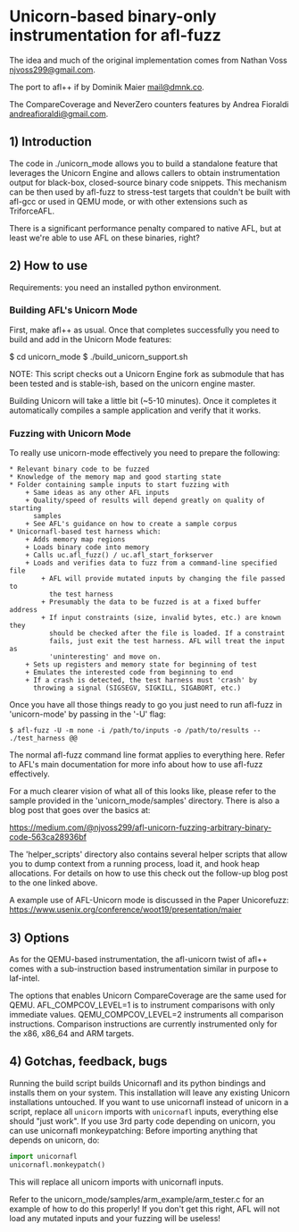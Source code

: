 # Unicorn-based binary-only instrumentation for afl-fuzz

The idea and much of the original implementation comes from Nathan Voss <njvoss299@gmail.com>.

The port to afl++ if by Dominik Maier <mail@dmnk.co>.

The CompareCoverage and NeverZero counters features by Andrea Fioraldi <andreafioraldi@gmail.com>.

## 1) Introduction

The code in ./unicorn_mode allows you to build a standalone feature that
leverages the Unicorn Engine and allows callers to obtain instrumentation 
output for black-box, closed-source binary code snippets. This mechanism 
can be then used by afl-fuzz to stress-test targets that couldn't be built 
with afl-gcc or used in QEMU mode, or with other extensions such as 
TriforceAFL.

There is a significant performance penalty compared to native AFL,
but at least we're able to use AFL on these binaries, right?

## 2) How to use

Requirements: you need an installed python environment.

### Building AFL's Unicorn Mode

First, make afl++ as usual.
Once that completes successfully you need to build and add in the Unicorn Mode 
features:

  $ cd unicorn_mode
  $ ./build_unicorn_support.sh

NOTE: This script checks out a Unicorn Engine fork as submodule that has been tested 
and is stable-ish, based on the unicorn engine master. 

Building Unicorn will take a little bit (~5-10 minutes). Once it completes 
it automatically compiles a sample application and verify that it works.

### Fuzzing with Unicorn Mode

To really use unicorn-mode effectively you need to prepare the following:

	* Relevant binary code to be fuzzed
	* Knowledge of the memory map and good starting state
	* Folder containing sample inputs to start fuzzing with
		+ Same ideas as any other AFL inputs
		+ Quality/speed of results will depend greatly on quality of starting 
		  samples
		+ See AFL's guidance on how to create a sample corpus
	* Unicornafl-based test harness which:
		+ Adds memory map regions
		+ Loads binary code into memory		
		+ Calls uc.afl_fuzz() / uc.afl_start_forkserver
		+ Loads and verifies data to fuzz from a command-line specified file
			+ AFL will provide mutated inputs by changing the file passed to 
			  the test harness
			+ Presumably the data to be fuzzed is at a fixed buffer address
			+ If input constraints (size, invalid bytes, etc.) are known they 
			  should be checked after the file is loaded. If a constraint 
			  fails, just exit the test harness. AFL will treat the input as 
			  'uninteresting' and move on.
		+ Sets up registers and memory state for beginning of test
		+ Emulates the interested code from beginning to end
		+ If a crash is detected, the test harness must 'crash' by 
		  throwing a signal (SIGSEGV, SIGKILL, SIGABORT, etc.)

Once you have all those things ready to go you just need to run afl-fuzz in
'unicorn-mode' by passing in the '-U' flag:

	$ afl-fuzz -U -m none -i /path/to/inputs -o /path/to/results -- ./test_harness @@

The normal afl-fuzz command line format applies to everything here. Refer to
AFL's main documentation for more info about how to use afl-fuzz effectively.

For a much clearer vision of what all of this looks like, please refer to the
sample provided in the 'unicorn_mode/samples' directory. There is also a blog
post that goes over the basics at:

https://medium.com/@njvoss299/afl-unicorn-fuzzing-arbitrary-binary-code-563ca28936bf

The 'helper_scripts' directory also contains several helper scripts that allow you 
to dump context from a running process, load it, and hook heap allocations. For details
on how to use this check out the follow-up blog post to the one linked above.

A example use of AFL-Unicorn mode is discussed in the Paper Unicorefuzz:
https://www.usenix.org/conference/woot19/presentation/maier

## 3) Options

As for the QEMU-based instrumentation, the afl-unicorn twist of afl++
comes with a sub-instruction based instrumentation similar in purpose to laf-intel.

The options that enables Unicorn CompareCoverage are the same used for QEMU.
AFL_COMPCOV_LEVEL=1 is to instrument comparisons with only immediate
values. QEMU_COMPCOV_LEVEL=2 instruments all
comparison instructions. Comparison instructions are currently instrumented only
for the x86, x86_64 and ARM targets.

## 4) Gotchas, feedback, bugs

Running the build script builds Unicornafl and its python bindings and installs 
them on your system. 
This installation will leave any existing Unicorn installations untouched.
If you want to use unicornafl instead of unicorn in a script,
replace all `unicorn` imports with `unicornafl` inputs, everything else should "just work".
If you use 3rd party code depending on unicorn, you can use unicornafl monkeypatching:
Before importing anything that depends on unicorn, do:

```python
import unicornafl
unicornafl.monkeypatch()
```

This will replace all unicorn imports with unicornafl inputs.

Refer to the unicorn_mode/samples/arm_example/arm_tester.c for an example
of how to do this properly! If you don't get this right, AFL will not 
load any mutated inputs and your fuzzing will be useless!
